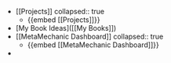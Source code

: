 - [[Projects]]
  collapsed:: true
	- {{embed [[Projects]]}}
- [My Book Ideas]([[My Books]])
- [[MetaMechanic Dashboard]]
  collapsed:: true
	- {{embed [[MetaMechanic Dashboard]]}}
-